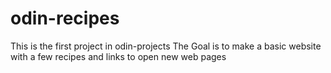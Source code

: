 # odin-recipes
This is the first project in odin-projects 
The Goal is to make a basic website with a few recipes
and links to open new web pages
